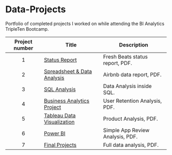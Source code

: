 # Data-Projects
Portfolio of completed projects I worked on while attending the BI Analytics TripleTen Bootcamp.

| Project number | Title | Description |
| :-----------: | ----------- |----------- |
| 1 | [Status Report](https://github.com/heflick-thorne/Data-Projects/tree/main/Status%20Report) | Fresh Beats status report, PDF. |
| 2 | [Spreadsheet & Data Analysis](https://github.com/heflick-thorne/Data-Projects/tree/main/Spreadsheet%20and%20Data%20Analysis) | Airbnb data report, PDF. |
| 3 | [SQL Analysis](https://github.com/heflick-thorne/Data-Projects/tree/main/SQL%20Analysis) | Data Analysis inside SQL. |
| 4 | [Business Analytics Project](https://github.com/heflick-thorne/Data-Projects/tree/main/Business%20Analytics%20Project) | User Retention Analysis, PDF. |
| 5 | [Tableau Data Visualization](https://github.com/heflick-thorne/Data-Projects/tree/main/Tableau%20Data%20Visualization) | Product Analysis, PDF. |
| 6 | [Power BI](https://github.com/heflick-thorne/Data-Projects/tree/main/Power%20BI) | Simple App Review Analysis, PDF. |
| 7 | [Final Projects](https://github.com/heflick-thorne/Data-Projects/tree/main/Final%20Project) | Full data analysis, PDF. |

